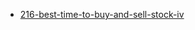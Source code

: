 - [216-best-time-to-buy-and-sell-stock-iv](https://leetcode.com/problems/best-time-to-buy-and-sell-stock-iv/)